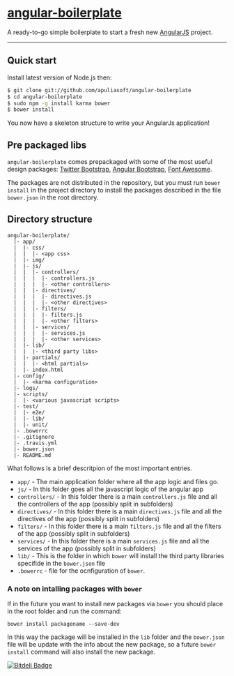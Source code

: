 # [angular-boilerplate](https://github.com/apuliasoft/angular-boilerplate)

A ready-to-go simple boilerplate to start a fresh new [AngularJS](http://angularjs.org) project.

***

## Quick start

Install latest version of Node.js then:

```sh
$ git clone git://github.com/apuliasoft/angular-boilerplate
$ cd angular-boilerplate
$ sudo npm -g install karma bower
$ bower install
```

You now have a skeleton structure to write your AngularJs application!

## Pre packaged libs

`angular-boilerplate` comes prepackaged with some of the most useful design packages:
[Twitter Bootstrap](http://getbootstrap.com),
[Angular Bootstrap](http://angular-ui.github.io/bootstrap),
[Font Awesome](http://fortawesome.github.com/Font-Awesome).

The packages are not distributed in the repository, but you must run `bower install` 
in the project directory to install the packages described in the file `bower.json`
in the root directory.

## Directory structure

```
angular-boilerplate/
  |- app/
  |  |- css/
  |  |  |- <app css>
  |  |- img/
  |  |- js/
  |  |  |- controllers/
  |  |  |  |- controllers.js
  |  |  |  |- <other controllers>
  |  |  |- directives/
  |  |  |  |- directives.js
  |  |  |  |- <other directives>
  |  |  |- filters/
  |  |  |  |- filters.js
  |  |  |  |- <other filters>
  |  |  |- services/
  |  |  |  |- services.js
  |  |  |  |- <other services>
  |  |- lib/
  |  |  |- <third party libs>
  |  |- partials/
  |  |  |- <html partials>
  |  |- index.html
  |- config/
  |  |- <karma configuration>
  |- logs/
  |- scripts/
  |  |- <various javascript scripts>
  |- test/
  |  |- e2e/
  |  |- lib/
  |  |- unit/
  |- .bowerrc
  |- .gitignore
  |- .travis.yml
  |- bower.json
  |- README.md
```

What follows is a brief descritpion of the most important entries.

- `app/` - The main application folder where all the app logic and files go.
- `js/` - In this folder goes all the javascript logic of the angular app
 - `controllers/` - In this folder there is a main `controllers.js` file and all the controllers of the app (possibly split in subfolders)
 - `directives/` - In this folder there is a main `directives.js` file and all the directives of the app (possibly split in subfolders)
 - `filters/` - In this folder there is a main `filters.js` file and all the filters of the app (possibly split in subfolders)
 - `services/` - In this folder there is a main `services.js` file and all the services of the app (possibly split in subfolders)
- `lib/` - This is the folder in which `bower` will install the third party libraries specifide in the `bower.json` file
- `.bowerrc` - file for the ocnfiguration of `bower`.


### A note on intalling packages with `bower`

If in the future you want to install new packages via `bower` you should place in the root folder and run the command:

```
bower install packagename --save-dev
```
In this way the package will be installed in the `lib` folder and the `bower.json` file will be update
with the info about the new package, so a future `bower install` command will also install the new package.

[![Bitdeli Badge](https://d2weczhvl823v0.cloudfront.net/apuliasoft/angular-boilerplate/trend.png)](https://bitdeli.com/free "Bitdeli Badge")

